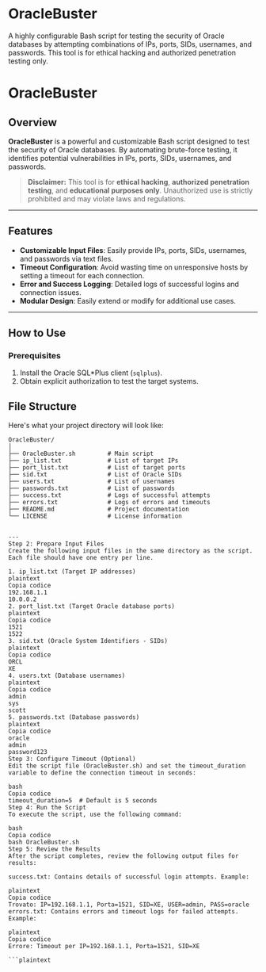 # OracleBuster
A highly configurable Bash script for testing the security of Oracle databases by attempting combinations of IPs, ports, SIDs, usernames, and passwords. This tool is for ethical hacking and authorized penetration testing only.




# OracleBuster

## Overview
**OracleBuster** is a powerful and customizable Bash script designed to test the security of Oracle databases. By automating brute-force testing, it identifies potential vulnerabilities in IPs, ports, SIDs, usernames, and passwords.

> **Disclaimer:** This tool is for **ethical hacking**, **authorized penetration testing**, and **educational purposes only**. Unauthorized use is strictly prohibited and may violate laws and regulations.

---

## Features
- **Customizable Input Files**: Easily provide IPs, ports, SIDs, usernames, and passwords via text files.
- **Timeout Configuration**: Avoid wasting time on unresponsive hosts by setting a timeout for each connection.
- **Error and Success Logging**: Detailed logs of successful logins and connection issues.
- **Modular Design**: Easily extend or modify for additional use cases.

---
## How to Use

### Prerequisites
1. Install the Oracle SQL*Plus client (`sqlplus`).
2. Obtain explicit authorization to test the target systems.



## File Structure
Here's what your project directory will look like:

```plaintext
OracleBuster/
│
├── OracleBuster.sh         # Main script
├── ip_list.txt             # List of target IPs
├── port_list.txt           # List of target ports
├── sid.txt                 # List of Oracle SIDs
├── users.txt               # List of usernames
├── passwords.txt           # List of passwords
├── success.txt             # Logs of successful attempts
├── errors.txt              # Logs of errors and timeouts
├── README.md               # Project documentation
└── LICENSE                 # License information


---
Step 2: Prepare Input Files
Create the following input files in the same directory as the script. Each file should have one entry per line.

1. ip_list.txt (Target IP addresses)
plaintext
Copia codice
192.168.1.1
10.0.0.2
2. port_list.txt (Target Oracle database ports)
plaintext
Copia codice
1521
1522
3. sid.txt (Oracle System Identifiers - SIDs)
plaintext
Copia codice
ORCL
XE
4. users.txt (Database usernames)
plaintext
Copia codice
admin
sys
scott
5. passwords.txt (Database passwords)
plaintext
Copia codice
oracle
admin
password123
Step 3: Configure Timeout (Optional)
Edit the script file (OracleBuster.sh) and set the timeout_duration variable to define the connection timeout in seconds:

bash
Copia codice
timeout_duration=5  # Default is 5 seconds
Step 4: Run the Script
To execute the script, use the following command:

bash
Copia codice
bash OracleBuster.sh
Step 5: Review the Results
After the script completes, review the following output files for results:

success.txt: Contains details of successful login attempts. Example:

plaintext
Copia codice
Trovato: IP=192.168.1.1, Porta=1521, SID=XE, USER=admin, PASS=oracle
errors.txt: Contains errors and timeout logs for failed attempts. Example:

plaintext
Copia codice
Errore: Timeout per IP=192.168.1.1, Porta=1521, SID=XE

```plaintext
